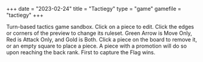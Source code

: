 +++
date = "2023-02-24"
title = "Tactiegy"
type = "game"
gamefile = "tactiegy"
+++

Turn-based tactics game sandbox. Click on a piece to edit. Click the edges or corners of the preview to change its ruleset. Green Arrow is Move Only, Red is Attack Only, and Gold is Both. Click a piece on the board to remove it, or an empty square to place a piece. 
A piece with a promotion will do so upon reaching the back rank. First to capture the Flag wins. 
